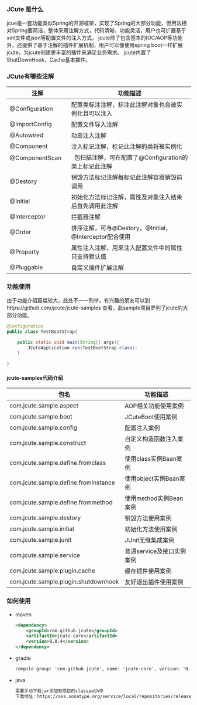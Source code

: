 ### JCute 是什么

jcue是一套功能类似Spring的开源框架，实现了Spring的大部分功能，但用法相对Spring要简洁，整体采用注解方式，代码清晰，功能灵活，用户也可扩展基于xml文件或json等配置文件的注入方式。
jcute除了包含基本的IOC/AOP等功能外，还提供了基于注解的插件扩展机制，用户可以像使用spring boot一样扩展jcute，为jcute创建更丰富的插件来满足业务需求。
jcute内置了ShutDownHook，Cache基本插件。

### JCute有哪些注解
| 注解      | 功能描述 |
| --------- | -----|
| @Configuration  | 配置类标注注解，标注此注解对象也会被实例化且可以注入 |
| @ImportConfig  | 配置文件导入注解 |
| @Autowired  | 动态注入注解 |
| @Component     |   注入标记注解，标记此注解的类将被实例化 |
| @ComponentScan      |    包扫描注解，可在配置了@Configuration的类上标记此注解 |
| @Destory     |   销毁方法标记注解每标记此注解容器销毁前调用 |
| @Initial      |    初始化方法标记注解，属性及对象注入结束后首先调用此注解 |
| @Interceptor  | 拦截器注解 |
| @Order     |   排序注解，可与@Destory，@Initial，@Interceptor配合使用 |
| @Property      |    属性注入注解，用来注入配置文件中的属性只支持默认值 |
| @Pluggable     |   自定义插件扩展注解 |

### 功能使用

由于功能介绍篇幅较大，此处不一一列举，有兴趣的朋友可以到https://github.com/jcute/jcute-samples
查看，此sample项目罗列了jcute的大部分功能。
```java
@Configuration
public class TestBootStrap{

	public static void main(String[] args){
		JCuteApplication.run(TestBootStrap.class);
	}

}
```
#### jcute-samples代码介绍
| 包名      | 功能描述 |
| --------- | -----|
| com.jcute.sample.aspect  | AOP相关功能使用案例 |
| com.jcute.sample.boot  | JCuteBoot使用案例 |
| com.jcute.sample.config  | 配置注入案例 |
| com.jcute.sample.construct  | 自定义构造函数注入案例 |
| com.jcute.sample.define.fromclass  | 使用class实例Bean案例 |
| com.jcute.sample.define.frominstance  | 使用object实例Bean案例 |
| com.jcute.sample.define.frommethod  | 使用method实例Bean案例 |
| com.jcute.sample.destory  | 销毁方法使用案例 |
| com.jcute.sample.initial  | 初始化方法使用案例 |
| com.jcute.sample.junit  | JUnit无缝集成案例 |
| com.jcute.sample.service  | 普通service及接口实例案例 |
| com.jcute.sample.plugin.cache  | 缓存插件使用案例 |
| com.jcute.sample.plugin.shutdownhook  | 友好退出插件使用案例 |


### 如何使用

+ maven
	```xml
	<dependency>
		<groupId>com.github.jcute</groupId>
		<artifactId>jcute-core</artifactId>
		<version>0.0.4</version>
	</dependency>
	```
+ gradle
	```xml
	compile group: 'com.github.jcute', name: 'jcute-core', version: '0.0.4'
	```
+ java
	```xml
	需要手动下载jar添加到项目的classpath中
	下载地址：https://oss.sonatype.org/service/local/repositories/releases/content/com/github/jcute/jcute-core/0.0.4/jcute-core-0.0.4.jar
	```
